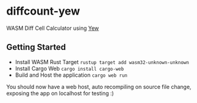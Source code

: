 # diffcount-yew
WASM Diff Cell Calculator using [Yew](https://github.com/yewstack/yew)

## Getting Started 

- Install WASM Rust Target  `rustup target add wasm32-unknown-unknown`
- Install Cargo Web `cargo install cargo-web`
- Build and Host the application `cargo web run` 

You should now have a web host, auto recompiling on source file change, exposing the app on localhost for testing :)
